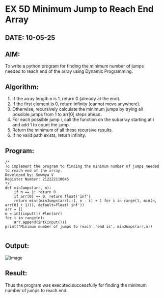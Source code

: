 # EX 5D Minimum Jump to Reach End Array
## DATE: 10-05-25
## AIM:
To write a python program for finding the minimum number of jumps needed to reach end of the array using Dynamic Programming.

## Algorithm:
1. If the array length n is 1, return 0 (already at the end).
2. If the first element is 0, return infinity (cannot move anywhere).
3. Otherwise, recursively calculate the minimum jumps by trying all possible jumps from 1 to arr[0] steps ahead.
4. For each possible jump i, call the function on the subarray starting at i and add 1 to count the jump.
5. Return the minimum of all these recursive results.
6. If no valid path exists, return infinity.
## Program:
```
/*
To implement the program to finding the minimum number of jumps needed to reach end of the array.
Developed by: Sowmya V
Register Number: 212222110045
*/
def minJumps(arr, n):
    if n == 1: return 0
    if arr[0] == 0: return float('inf')
    return min((minJumps(arr[i:], n - i) + 1 for i in range(1, min(n, arr[0] + 1))), default=float('inf'))
arr = []
n = int(input()) #len(arr)
for i in range(n):
    arr.append(int(input()))
print('Minimum number of jumps to reach','end is', minJumps(arr,n))
 
```
## Output:
![image](https://github.com/user-attachments/assets/866e41a9-3327-4b63-a9e3-84649d85deb0)

## Result:
Thus the program was executed successfully for finding the minimum number of jumps to reach end.
